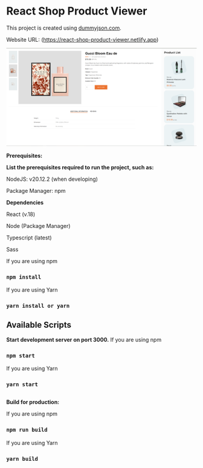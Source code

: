 # React Shop Product Viewer

This project is created using [dummyjson.com](https://dummyjson.com/products).

Website URL: (https://react-shop-product-viewer.netlify.app)

![React Shop Product Viewer](public/react-shop-product.png)

**Prerequisites:**

**List the prerequisites required to run the project, such as:**

NodeJS: v20.12.2 (when developing)

Package Manager: npm

**Dependencies**

React (v.18)

Node (Package Manager)

Typescript (latest)

Sass

If you are using npm

### `npm install`

If you are using Yarn

### `yarn install or yarn`

## Available Scripts

**Start development server on port 3000.**
If you are using npm

### `npm start`

If you are using Yarn

### `yarn start`

##

**Build for production:**

If you are using npm

### `npm run build`

If you are using Yarn

### `yarn build`

##

<!-- # React Shop Product Viewer

This project is a React application built with TypeScript that displays a list of products and detailed product information fetched from the live API at [dummyjson.com](https://dummyjson.com/products). The project demonstrates how to integrate a live API, implement routing, and use TypeScript for type safety.



## Project Overview

- **Product List:** Displays a list of products fetched from the dummyjson API.
- **Product Details:** Shows detailed information for a selected product.
- **Layout:** The app uses a two-pane design:
  - **Left Side:** Displays product details (or a placeholder message if no product is selected).
  - **Right Side:** Shows the product list.
- **Routing:** Uses `react-router-dom` (v6) for navigation.
- **Styling:** Basic CSS is included. Feel free to adjust or add styles to enhance the layout and responsiveness.
  - The application should be **Mobile Responsive**



## Live API Integration

The project uses live API endpoints from dummyjson.com:

- **Fetch All Products:** `https://dummyjson.com/products`
- **Fetch Product by ID:** `https://dummyjson.com/products/{id}`

## Read the Instructions Carefully
- Update this readme.md to remove the instructions section
- You should implement components. Apply minimum css to make the page look good.
  - **Product list**
    - **Pagination**
      - Fetch All Products from: [https://dummyjson.com/products](https://dummyjson.com/products)
      - Each item should display:
        - availabilityStatus
        - brand
        - category
        - minimumOrderQuantity
        - price (before and after discount)
        - rating
        - stock
        - thumbnail
        - title
  - **Product item**
    - On item click:
      - Display product full details in the center of app as can be seen in the [API](https://dummyjson.com/products/1)
      - Make sure to include review section with (dates, comment and rating)

- Deploy your react code in **netlify.com** for demo purposes.
  - An issue might occur when you refresh the product detail page once deployed on Netlify. Consider that issue as well while deploying.

- Make your repo **public** and share your repo through this [google form](https://docs.google.com/forms/d/e/1FAIpQLSfpqEJL-Uz01ZIthyqB_VOhXXvrFNlZDizWkqNHFhanxyL90A/viewform).

- Follow the **guidelines** below
  - ⁠Avoid importing CSS files directly from the index and using them globally in the application. Prefer structured and component-specific imports.
  - ⁠When using utilities or classes, make sure their names are clear and intuitive, so it’s easy to understand their origin and purpose.
  - ⁠Use the latest syntax for React 19. Avoid outdated patterns, such as those from React 13.
  - ⁠Keep the code clean, organized, and easy to read. Avoid unnecessary clutter or redundant code.
  - ⁠Ensure there are no issues when refreshing the page. Test how the code behaves in such scenarios and resolve any issues beforehand.
  - ⁠Make sure that all features are correctly displayed and functional in the frontend. Avoid leaving gaps or missing components. -->
